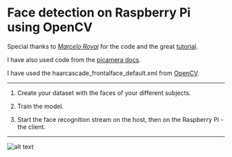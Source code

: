 # Face detection on Raspberry Pi using OpenCV

Special thanks to [_Marcelo Rovai_](https://github.com/Mjrovai) for the code and the great [tutorial](https://www.hackster.io/mjrobot/real-time-face-recognition-an-end-to-end-project-a10826).

I have also used code from the [picamera docs](https://picamera.readthedocs.io/en/release-1.10/recipes1.html).

I have used the haarcascade_frontalface_default.xml from [OpenCV](https://github.com/opencv/opencv/tree/master/data/haarcascades).

---

1. Create your dataset with the faces of your different subjects.

2. Train the model.

3. Start the face recognition stream on the host, then on the Raspberry Pi - the client.

---

![alt text](https://github.com/ncsereoka/rpi_haarcascade/blob/master/image.jpg "Recognition")
